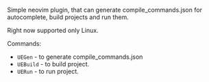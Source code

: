 Simple neovim plugin, that can generate compile_commands.json for autocomplete, build projects and run them.

Right now supported only Linux.

Commands:
* `UEGen` - to generate compile_commands.json
* `UEBuild` - to build project.
* `UERun` - to run project.
